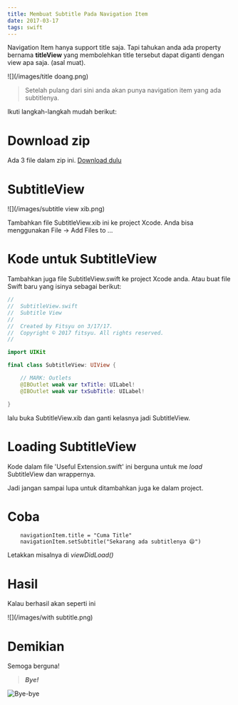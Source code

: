 ```yaml
---
title: Membuat Subtitle Pada Navigation Item
date: 2017-03-17
tags: swift
---
```


Navigation Item hanya support title saja. Tapi tahukan anda ada property bernama **titleView** yang membolehkan title tersebut dapat diganti dengan view apa saja. (asal muat).

![](/images/title doang.png)


> Setelah pulang dari sini anda akan punya navigation item yang ada subtitlenya.


Ikuti langkah-langkah mudah berikut:

# Download zip
Ada 3 file dalam zip ini.  [Download dulu ](/files/SubtitleView.zip)
[](http://)
# SubtitleView
![](/images/subtitle view xib.png)

Tambahkan file SubtitleView.xib ini ke project Xcode.
Anda bisa menggunakan File -> Add Files to ...


# Kode untuk SubtitleView

Tambahkan juga file SubtitleView.swift ke project Xcode anda.
Atau buat file Swift baru yang isinya sebagai berikut:

``` swift
//
//  SubtitleView.swift
//  Subtitle View
//
//  Created by Fitsyu on 3/17/17.
//  Copyright © 2017 fitsyu. All rights reserved.
//

import UIKit

final class SubtitleView: UIView {

    // MARK: Outlets
    @IBOutlet weak var txTitle: UILabel!
    @IBOutlet weak var txSubTitle: UILabel!

}

```

lalu buka SubtitleView.xib dan ganti kelasnya jadi SubtitleView.

# Loading SubtitleView
Kode dalam file 'Useful Extension.swift' ini berguna untuk me _load_ SubtitleView
dan wrappernya.

Jadi jangan sampai lupa untuk ditambahkan juga ke dalam project.
# Coba
        navigationItem.title = "Cuma Title"
        navigationItem.setSubtitle("Sekarang ada subtitlenya 😄")

Letakkan misalnya di _viewDidLoad()_
# Hasil
Kalau berhasil akan seperti ini

![](/images/with subtitle.png)


# Demikian

Semoga berguna!


> ***Bye!***

![Bye-bye](http://i.imgur.com/aSYMQW1.gif)
